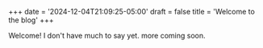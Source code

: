 +++
date = '2024-12-04T21:09:25-05:00'
draft = false
title = 'Welcome to the blog'
+++

Welcome! I don't have much to say yet. more coming soon.